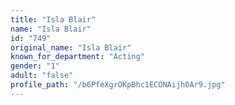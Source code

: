 ```yaml
---
title: "Isla Blair"
name: "Isla Blair"
id: "749"
original_name: "Isla Blair"
known_for_department: "Acting"
gender: "1"
adult: "false"
profile_path: "/b6PfeXgrOKpBhc1ECONAijh0Ar9.jpg"
---
```

